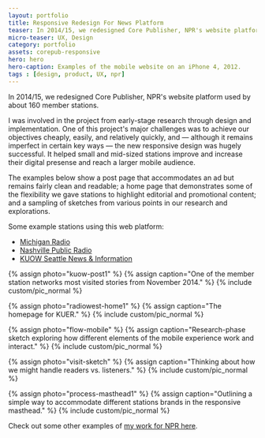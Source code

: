 ```yaml
---
layout: portfolio
title: Responsive Redesign For News Platform
teaser: In 2014/15, we redesigned Core Publisher, NPR's website platform used by about 160 member stations.
micro-teaser: UX, Design
category: portfolio
assets: corepub-responsive
hero: hero
hero-caption: Examples of the mobile website on an iPhone 4, 2012.
tags : [design, product, UX, npr]
---
```


<p class="intro">In 2014/15, we redesigned Core Publisher, NPR's website platform used by about 160 member stations.</p>

I was involved in the project from early-stage research through design and implementation. One of this project's major challenges was to achieve our objectives cheaply, easily, and relatively quickly, and — although it remains imperfect in certain key ways — the new responsive design was hugely successful. It helped small and mid-sized stations improve and increase their digital presense and reach a larger mobile audience.

The examples below show a post page that accommodates an ad but remains fairly clean and readable; a home page that demonstrates some of the flexibility we gave stations to highlight editorial and promotional content; and a sampling of sketches from various points in our research and explorations.

Some example stations using this web platform:

* [Michigan Radio](http://michiganradio.org/)
* [Nashville Public Radio](http://nashvillepublicradio.org/)
* [KUOW Seattle News & Information](http://kuow.org/)

{% assign photo="kuow-post1" %}
{% assign caption="One of the member station networks most visited stories from November 2014." %}
{% include custom/pic_normal %}

{% assign photo="radiowest-home1" %}
{% assign caption="The homepage for KUER." %}
{% include custom/pic_normal %}

{% assign photo="flow-mobile" %}
{% assign caption="Research-phase sketch exploring how different elements of the mobile experience work and interact." %}
{% include custom/pic_normal %}

{% assign photo="visit-sketch" %}
{% assign caption="Thinking about how we might handle readers vs. listeners." %}
{% include custom/pic_normal %}

{% assign photo="process-masthead1" %}
{% assign caption="Outlining a simple way to accommodate different stations brands in the responsive masthead." %}
{% include custom/pic_normal %}

Check out some other examples of [my work for NPR here](/portfolio/2015/12/12/npr/).
